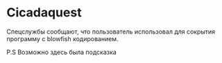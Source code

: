 # Cicadaquest
Спецслужбы сообщают, что пользователь использовал для сокрытия программу с blowfish кодированием.

P.S Возможно здесь была подсказка
